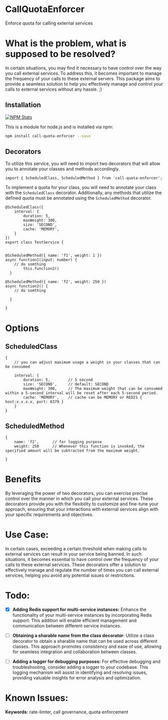# CallQuotaEnforcer

Enforce quota for calling external services

# What is the problem, what is supposed to be resolved?

In certain situations, you may find it necessary to have control over the way you call external services. To address this, it becomes important to manage the frequency of your calls to these external servers. This package aims to provide a seamless solution to help you effectively manage and control your calls to external services without any hassle. ;)

## Installation

[![NPM Stats](https://nodei.co/npm/call-quota-enforcer.png?downloads=true)](https://npmjs.org/package/call-quota-enforcer)

This is a module for node.js and is installed via npm:

```bash
npm install call-quota-enforcer --save
```

## Decorators

To utilize this service, you will need to import two decorators that will allow you to annotate your classes and methods accordingly.

    import { ScheduledClass, ScheduledMethod } from 'call-quota-enforcer';

To implement a quota for your class, you will need to annotate your class with the `ScheduledClass` decorator. Additionally, any methods that utilize the defined quota must be annotated using the `ScheduledMethod` decorator.

    @ScheduledClass({
        interval: {
            duration: 5,
            maxWeight: 300,
            size: 'SECOND',
            cache: 'MEMORY',
        }
    })
    export class TestService {


    @ScheduledMethod({ name: 'f1', weight: 1 })
    async function1(input: number) {
        // do somthing
            this.function2()
      }

    @ScheduledMethod({ name: 'f2', weight: 250 })
    async function2() {
        // do somthing

      }

    }

# Options

## ScheduledClass

    {
        // you can adjust maximum usage a weight in your classes that can be consumed

        interval: {
            duration: 5,        // 5 second
            size: 'SECOND',     // default: SECOND
            maxWeight: 300,     // The maximum weight that can be consumed within a 5-second interval will be reset after each 5-second period.
            cache: 'MEMORY',    // cache can be MEMORY or REDIS { host:x.x.x.x, port: 6379 }
        }
    }

## ScheduledMethod

    {
        name: 'f2',      // for logging purpose
        weight: 250      // Whenever this function is invoked, the specified amount will be subtracted from the maximum weight.

    }

# Benefits

By leveraging the power of two decorators, you can exercise precise control over the manner in which you call your external services. These decorators provide you with the flexibility to customize and fine-tune your approach, ensuring that your interactions with external services align with your specific requirements and objectives.

# Use Case:

In certain cases, exceeding a certain threshold when making calls to external services can result in your service being banned. In such situations, it becomes essential to have control over the frequency of your calls to these external services. These decorators offer a solution to effectively manage and regulate the number of times you can call external services, helping you avoid any potential issues or restrictions.

# Todo:

- [x] **Adding Redis support for multi-service instances:** Enhance the functionality of your multi-service instances by incorporating Redis support. This addition will enable efficient management and communication between different service instances.

- [ ] **Obtaining a sharable name from the class decorator**: Utilize a class decorator to obtain a sharable name that can be used across different classes. This approach promotes consistency and ease of use, allowing for seamless integration and collaboration between classes.
- [ ] **Adding a logger for debugging purposes:** For effective debugging and troubleshooting, consider adding a logger to your codebase. This logging mechanism will assist in identifying and resolving issues, providing valuable insights for error analysis and optimization.

# Known Issues:

**Keywords:** rate-limter, call governance, quota enforcement
